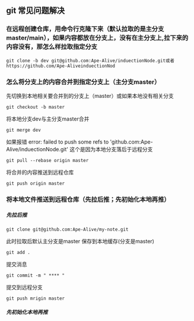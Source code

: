 ## git 常见问题解决
### 在远程创建仓库，用命令行克隆下来（默认拉取的是主分支master/main），如果内容都放在分支上，没有在主分支上,拉下来的内容没有，那怎么样拉取指定分支
```
git clone -b dev git@github.com:Ape-Alive/induectionNode.git或者https://github.com/Ape-AliveinduectionNod
```

### 怎么将分支上的内容合并到指定分支上（主分支master）
先切换到本地相关要合并到的分支上（master）或如果本地没有相关分支
```
git checkout -b master
```
将本地分支dev与主分支master合并
```
git merge dev
```
如果报错
error: failed to push some refs to 'github.com:Ape-Alive/induectionNode.git'
这个是因为本地分支落后于远程分支
```
git pull --rebase origin master
```
将合并的内容推送到远程仓库
```
git push origin master
```
### 将本地文件推送到远程仓库（先拉后推；先初始化本地再推）
##### 先拉后推
```
git clone git@github.com:Ape-Alive/my-note.git
```
此时拉取后默认主分支是master
保存到本地缓存(分支是master)
```
git add .
```
提交消息
```
git commit -m " **** "
```
提交到远程分支
```
git push mrigin master
```

##### 先初始化本地再推
